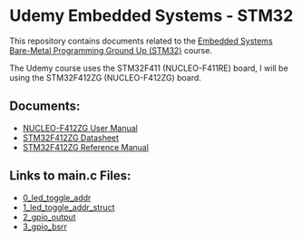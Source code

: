 # Udemy Embedded Systems - STM32
This repository contains documents related to the [Embedded Systems Bare-Metal Programming Ground Up (STM32)](https://www.udemy.com/course/embedded-systems-bare-metal-programming/) course.

The Udemy course uses the STM32F411 (NUCLEO-F411RE) board, I will be using the STM32F412ZG (NUCLEO-F412ZG) board.

## Documents:
- [NUCLEO-F412ZG User Manual](https://www.st.com/resource/en/user_manual/um1974-stm32-nucleo144-boards-mb1137-stmicroelectronics.pdf) 
- [STM32F412ZG Datasheet](https://www.st.com/resource/en/datasheet/stm32f412zg.pdf)
- [STM32F412ZG Reference Manual](https://www.st.com/resource/en/reference_manual/rm0402-stm32f412-advanced-armbased-32bit-mcus-stmicroelectronics.pdf)

## Links to main.c Files:
- [0_led_toggle_addr](https://github.com/december454/Udemy-Embedded-Systems-STM32/blob/main/0_led_toggle_addr/Src/main.c)
- [1_led_toggle_addr_struct](https://github.com/december454/Udemy-Embedded-Systems-STM32/blob/main/1_led_toggle_addr_struct/Src/main.c)
- [2_gpio_output](https://github.com/december454/Udemy-Embedded-Systems-STM32/blob/main/2_gpio_output/Src/main.c)
- [3_gpio_bsrr](https://github.com/december454/Udemy-Embedded-Systems-STM32/blob/main/3_gpio_bsrr/Src/main.c)
